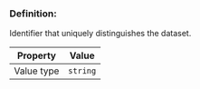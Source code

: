 ### Definition:

Identifier that uniquely distinguishes the dataset.


| Property | Value |
|----------|--------|
| Value type | `string` |
